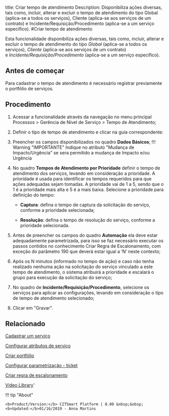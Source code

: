 title: Criar tempo de atendimento
Description: Disponibiliza ações diversas, tais como, incluir, alterar e excluir o tempo de atendimento do tipo Global (aplica-se a todos os serviços), Cliente (aplica-se aos serviços de um contrato) e Incidente/Requisição/Procedimento (aplica-se a um serviço específico).
#Criar tempo de atendimento

Esta funcionalidade disponibiliza ações diversas, tais como, incluir, alterar e
excluir o tempo de atendimento do tipo *Global* (aplica-se a todos os serviços),
*Cliente* (aplica-se aos serviços de um contrato)
e *Incidente/Requisição/Procedimento* (aplica-se a um serviço específico).

Antes de começar
--------------------

Para cadastrar o tempo de atendimento é necessário registrar previamente o
portfólio de serviços.

Procedimento
----------------

1.  Acessar a funcionalidade através da navegação no menu principal Processos \>
    Gerência de Nível de Serviço \> Tempo de Atendimento;

2.  Definir o tipo de tempo de atendimento e clicar na guia correspondente:

3.  Preencher os campos disponibilizados no quadro **Dados Básicos**;
 !!! Warning "IMPORTANTE"
        Indique no atributo "Mudança de Impacto/Urgência" se sera permitido a mudança de Impacto e/ou Urgência

4.  No quadro **Tempos de Atendimento por Prioridade** definir o tempo de
    atendimento dos serviços, levando em consideração a prioridade. A prioridade
    é usada para identificar os tempos requeridos para que ações adequadas sejam
    tomadas. A prioridade vai de 1 a 5, sendo que o 1 é a prioridade mais alta e
    5 é a mais baixa. Selecione a prioridade para definição do tempo:

    -   **Captura**: defina o tempo de captura da solicitação do serviço, conforme a
        prioridade selecionada;

    -   **Resolução**: defina o tempo de resolução do serviço, conforme a prioridade
        selecionada.

1.  Antes de preencher os campos do quadro **Automação** ela deve estar
    adequadamente parametrizada, para isso se faz necessário executar os passos
    contidos no conhecimento Criar Regra de Escalonamento, com exceção do
    parâmetro 190 que deverá estar igual a ‘N’ neste contexto;

2.  Após os N minutos (informado no tempo de ação) e caso não tenha realizado
    nenhuma ação na solicitação do serviço vinculado a este tempo de
    atendimento, o sistema atribuirá a prioridade e escalará o grupo para
    execução da solicitação do serviço;

3.  No quadro de **Incidente/Requisição/Procedimento**, selecione os serviços
    para aplicar as configurações, levando em consideração o tipo de tempo de
    atendimento selecionado;

4.  Clicar em "Gravar".


Relacionado
-------

[Cadastrar um serviço](/pt-br/citsmart-platform-8/processes/portfolio-and-catalog/use/register-a-service.html)

[Configurar atributos de serviço](/pt-br/citsmart-platform-8/processes/portfolio-and-catalog/use/configure-services-attributes.html)

[Criar portfólio](/pt-br/citsmart-platform-8/processes/portfolio-and-catalog/use/create-the-portfolio.html)

[Configurar parametrização - ticket](/pt-br/citsmart-platform-8/platform-administration/parameters-list/configure-parametrization-ticket.html)

[Criar regra de escalonamento](/pt-br/citsmart-platform-8/processes/tickets/use/create-escalation-rule.html)


<i class='fa fa-youtube-play  fa-2x' style='color:#97ce17;vertical-align: middle;'> </i> [Video Library](https://www.youtube.com/playlist?list=PLB5qK2uzf2ROiBpoLlvJGu-Lsyzs6OYm-)'

!!! tip "About"

    <b>Product/Version:</b> CITSmart Platform | 8.00 &nbsp;&nbsp;
    <b>Updated:</b>01/16/2019 - Anna Martins

